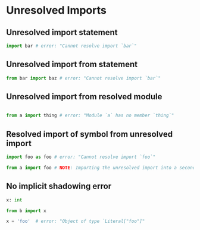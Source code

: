 # Unresolved Imports

## Unresolved import statement

```py
import bar # error: "Cannot resolve import `bar`"
```

## Unresolved import from statement

```py
from bar import baz # error: "Cannot resolve import `bar`"
```

## Unresolved import from resolved module

```py path=a.py
```

```py
from a import thing # error: "Module `a` has no member `thing`"
```

## Resolved import of symbol from unresolved import

```py path=a.py
import foo as foo # error: "Cannot resolve import `foo`"
```

```py
from a import foo # NOTE: Importing the unresolved import into a second first-party file should not trigger an additional "unresolved import" violation
```

## No implicit shadowing error

```py path=b.py
x: int
```

```py
from b import x

x = 'foo'  # error: "Object of type `Literal["foo"]"
```
